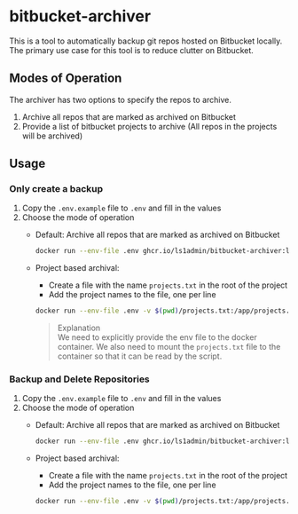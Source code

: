 # bitbucket-archiver

This is a tool to automatically backup git repos hosted on Bitbucket locally. 
The primary use case for this tool is to reduce clutter on Bitbucket. 

## Modes of Operation 
The archiver has two options to specify the repos to archive.

1. Archive all repos that are marked as archived on Bitbucket
2. Provide a list of bitbucket projects to archive (All repos in the projects will be archived)


## Usage

### Only create a backup
1. Copy the `.env.example` file to `.env` and fill in the values
2. Choose the mode of operation
    - Default: Archive all repos that are marked as archived on Bitbucket 
        ```bash
        docker run --env-file .env ghcr.io/ls1admin/bitbucket-archiver:latest
        ```

    - Project based archival: 
        - Create a file with the name `projects.txt` in the root of the project
        - Add the project names to the file, one per line
        ```bash    
        docker run --env-file .env -v $(pwd)/projects.txt:/app/projects.txt ghcr.io/ls1admin/bitbucket-archiver:latest --project-file projects.txt
        ```
        > Explanation  
        > We need to explicitly provide the env file to the docker container.
        > We also need to mount the `projects.txt` file to the container so that it can be read by the script.

### Backup and Delete Repositories 
1. Copy the `.env.example` file to `.env` and fill in the values
2. Choose the mode of operation
    - Default: Archive all repos that are marked as archived on Bitbucket 
        ```bash
        docker run --env-file .env ghcr.io/ls1admin/bitbucket-archiver:latest --execute-delete
        ```

    - Project based archival: 
        - Create a file with the name `projects.txt` in the root of the project
        - Add the project names to the file, one per line
        ```bash    
        docker run --env-file .env -v $(pwd)/projects.txt:/app/projects.txt ghcr.io/ls1admin/bitbucket-archiver:latest --project-file projects.txt --execute-delete
        ```